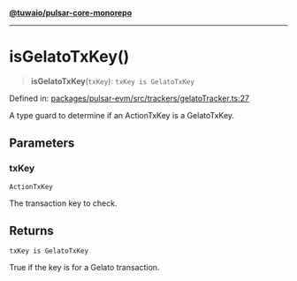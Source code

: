 [**@tuwaio/pulsar-core-monorepo**](../../../README.md)

***

# isGelatoTxKey()

> **isGelatoTxKey**(`txKey`): `txKey is GelatoTxKey`

Defined in: [packages/pulsar-evm/src/trackers/gelatoTracker.ts:27](https://github.com/TuwaIO/pulsar-core/blob/3ba2d01231ada5db5bd141e51fda8a3427ad1f9d/packages/pulsar-evm/src/trackers/gelatoTracker.ts#L27)

A type guard to determine if an ActionTxKey is a GelatoTxKey.

## Parameters

### txKey

`ActionTxKey`

The transaction key to check.

## Returns

`txKey is GelatoTxKey`

True if the key is for a Gelato transaction.
